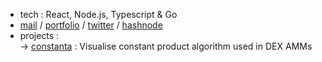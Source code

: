 - tech : React, Node.js, Typescript & Go
- [mail](mailto:neilchaudhary12@gmail.com) /  [portfolio](https://lifeofnc.xyz) / [twitter](https://twitter.com/nielchaudhary09) / [hashnode](https://hashnode.com/@nielchaudhary)
- projects : <br/>
  → [constanta](https://constanta.vercel.app) : Visualise constant product algorithm used in DEX AMMs <br/>
  
